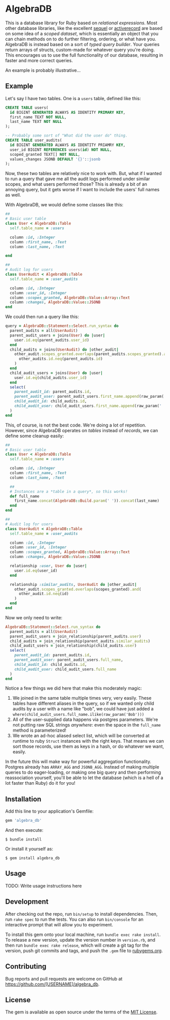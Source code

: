 # AlgebraDB

This is a database library for Ruby based on *relational expressions*.
Most other database libraries, like the excellent [sequel](https://github.com/jeremyevans/sequel) or [activerecord](https://github.com/rails/rails/tree/master/activerecord) are based on some idea of a *scoped dataset*, which is essentially an object that you can chain methods on to do further filtering, ordering, or what have you.
AlgebraDB is instead based on a sort of *typed query builder*.
Your queries return arrays of structs, custom-made for whatever query you're doing.
This encourages us to use the full functionality of our database, resulting in faster and more correct queries.

An example is probably illustrative...

## Example

Let's say I have two tables.
One is a `users` table, defined like this:

```sql
CREATE TABLE users(
  id BIGINT GENERATED ALWAYS AS IDENTITY PRIMARY KEY,
  first_name TEXT NOT NULL,
  last_name TEXT NOT NULL
);

-- Probably some sort of "What did the user do" thing.
CREATE TABLE user_audits(
  id BIGINT GENERATED ALWAYS AS IDENTITY PRIAMRY KEY,
  user_id BIGINT REFERENCES users(id) NOT NULL,
  scoped_granted TEXT[] NOT NULL,
  values_changes JSONB DEFAULT '{}'::jsonb
);
```

Now, these two tables are relatively nice to work with.
But, what if I wanted to run a query that gave me all the audit logs performed under similar scopes, and what users performed those?
This is already a bit of an annoying query, but it gets worse if I want to include the users' full names as well.

With AlgebraDB, we would define some classes like this:

```ruby
##
# Basic user table
class User < AlgebraDB::Table
  self.table_name = :users

  column :id, :Integer
  column :first_name, :Text
  column :last_name, :Text

end

##
# Audit log for users
class UserAudit < AlgebraDB::Table
  self.table_name = :user_audits

  column :id, :Integer
  column :user_id, :Integer
  column :scopes_granted, AlgebraDB::Value::Array::Text
  column :changes, AlgebraDB::Value::JSONB
end
```

We could then run a query like this:

```ruby
query = AlgebraDB::Statement::Select.run_syntax do
  parent_audits = all(UserAudit)
  parent_audit_users = joins(User) do |user|
    user.id.eq(parent_audits.user_id)
  end
  child_audits = joins(UserAudit) do |other_audit|
    other_audit.scopes_granted.overlaps(parent_audits.scopes_granted).and(
      other_audits.id.neq(parent_audits.id)
    )
  end
  child_audit_users = joins(User) do |user|
    user.id.eq(child_audits.user_id)
  end
  select(
    parent_audit_id: parent_audits.id,
    parent_audit_user: parent_audit_users.first_name.append(raw_param(' ')).append(parent_audit_users.last_name),
    child_audit_id: child_audits.id,
    child_audit_user: child_audit_users.first_name.append(raw_param(' ')).append(child_audit_users.last_name)
  )
end
```

This, of course, is not the best code. 
We're doing a lot of repetition.
However, since AlgebraDB operates on *tables* instead of *records*, we can define some cleanup easily:


```ruby
##
# Basic user table
class User < AlgebraDB::Table
  self.table_name = :users

  column :id, :Integer
  column :first_name, :Text
  column :last_name, :Text

  ##
  # Instances are a *table in a query*, so this works!
  def full_name
    first_name.concat(AlgebraDB::Build.param(' ')).concat(last_name)
  end
end

##
# Audit log for users
class UserAudit < AlgebraDB::Table
  self.table_name = :user_audits

  column :id, :Integer
  column :user_id, :Integer
  column :scopes_granted, AlgebraDB::Value::Array::Text
  column :changes, AlgebraDB::Value::JSONB

  relationship :user, User do |user|
    user.id.eq(user_id)
  end

  relationship :similar_audits, UserAudit do |other_audit|
    other_audit.scopes_granted.overlaps(scopes_granted).and(
      other_audit.id.neq(id)
    )
  end
end
```

Now we only need to write:

```ruby
AlgebraDB::Statement::Select.run_syntax do
  parent_audits = all(UserAudit)
  parent_audit_users = join_relationship(parent_audits.user)
  child_audits = join_relationship(parent_audits.similar_audits)
  child_audit_users = join_relationship(child_audits.user)
  select(
    parent_audit_id: parent_audits.id,
    parent_audit_user: parent_audit_users.full_name,
    child_audit_id: child_audits.id,
    child_audit_user: child_audit_users.full_name
  )
end
```

Notice a few things we did here that make this moderately magic:

1. We joined in the same table multiple times very, very easily.
   These tables have different aliases in the query, so if we wanted only child audits by a user with a name like "bob", we could have just added a `where(child_audit_users.full_name.ilike(raw_param('Bob')))`
2. All of the user-supplied data happens via postgres parameters.
   We're not putting raw SQL strings *anywhere*: even the space in the `full_name` method is parameterized!
3. We wrote an ad-hoc aliased select list, which will be converted at runtime to ruby `Struct` instances with the right keys.
   That means we can sort those records, use them as keys in a hash, or do whatever we want, easily.

In the future this will make way for powerful aggregation functionality.
Postgres already has `ARRAY_AGG` and `JSONB_AGG`.
Instead of making multiple queries to do eager-loading, or making one big query and then performing reassociation yourself, you'll be able to let the database (which is a hell of a lot faster than Ruby) do it for you!


## Installation

Add this line to your application's Gemfile:

```ruby
gem 'algebra_db'
```

And then execute:

    $ bundle install

Or install it yourself as:

    $ gem install algebra_db

## Usage

TODO: Write usage instructions here

## Development

After checking out the repo, run `bin/setup` to install dependencies. Then, run `rake spec` to run the tests. You can also run `bin/console` for an interactive prompt that will allow you to experiment.

To install this gem onto your local machine, run `bundle exec rake install`. To release a new version, update the version number in `version.rb`, and then run `bundle exec rake release`, which will create a git tag for the version, push git commits and tags, and push the `.gem` file to [rubygems.org](https://rubygems.org).

## Contributing

Bug reports and pull requests are welcome on GitHub at https://github.com/[USERNAME]/algebra_db.


## License

The gem is available as open source under the terms of the [MIT License](https://opensource.org/licenses/MIT).
